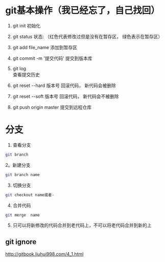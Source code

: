 #  git基本操作（我已经忘了，自己找回）

1. git init 初始化

2. git status    状态:  （红色代表修改过但是没有在暂存区， 绿色表示在暂存区）

3. git add file_name
添加到暂存区

4. git commit -m '提交代码'
提交到版本库

5. git log   
查看提交历史

6. git reset --hard  版本号 回滚代码， 新代码会被删除

7. git reset --soft 版本号 回滚代码， 新代码会不被删除

8. git push origin master 
提交到远程仓库



# 分支

1. 查看分支

```bash
git branch
```


2。新建分支


```bash
git branch name
```




3. 切换分支


```bash
git checkout name或者-
```



4. 合并代码

```bash
git merge  name 
```
5. 只可以将新修改的代码合并到老代码上，不可以将老代码合并到新的上





## git ignore

http://gitbook.liuhui998.com/4_1.html